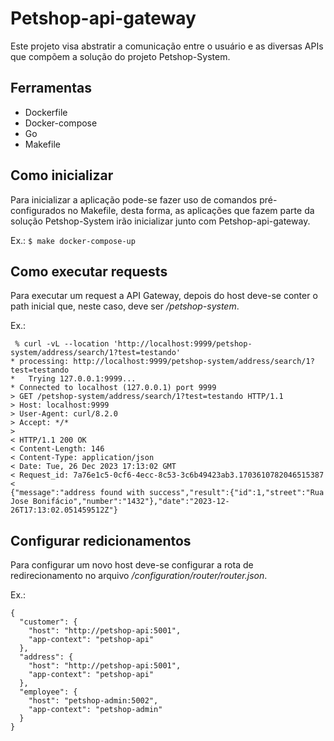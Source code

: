 # Petshop-api-gateway

Este projeto visa abstratir a comunicação entre o usuário e as diversas APIs que 
compõem a solução do projeto Petshop-System.

## Ferramentas

* Dockerfile
* Docker-compose
* Go
* Makefile

## Como inicializar

Para inicializar a aplicação pode-se fazer uso de comandos pré-configurados no Makefile, desta forma, as aplicações
que fazem parte da solução Petshop-System irão inicializar junto com Petshop-api-gateway.

Ex.: `$ make docker-compose-up `

## Como executar requests

Para executar um request a API Gateway, depois do host deve-se conter o path inicial que, neste caso, deve ser
_/petshop-system_.

Ex.:

```
 % curl -vL --location 'http://localhost:9999/petshop-system/address/search/1?test=testando'
* processing: http://localhost:9999/petshop-system/address/search/1?test=testando
*   Trying 127.0.0.1:9999...
* Connected to localhost (127.0.0.1) port 9999
> GET /petshop-system/address/search/1?test=testando HTTP/1.1
> Host: localhost:9999
> User-Agent: curl/8.2.0
> Accept: */*
> 
< HTTP/1.1 200 OK
< Content-Length: 146
< Content-Type: application/json
< Date: Tue, 26 Dec 2023 17:13:02 GMT
< Request_id: 7a76e1c5-0cf6-4ecc-8c53-3c6b49423ab3.1703610782046515387
< 
{"message":"address found with success","result":{"id":1,"street":"Rua Jose Bonifácio","number":"1432"},"date":"2023-12-26T17:13:02.051459512Z"}
```

## Configurar redicionamentos

Para configurar um novo host deve-se configurar a rota de redirecionamento 
no arquivo _/configuration/router/router.json_.

Ex.:

```
{
  "customer": {
    "host": "http://petshop-api:5001",
    "app-context": "petshop-api"
  },
  "address": {
    "host": "http://petshop-api:5001",
    "app-context": "petshop-api"
  },
  "employee": {
    "host": "petshop-admin:5002",
    "app-context": "petshop-admin"
  }
}
```
